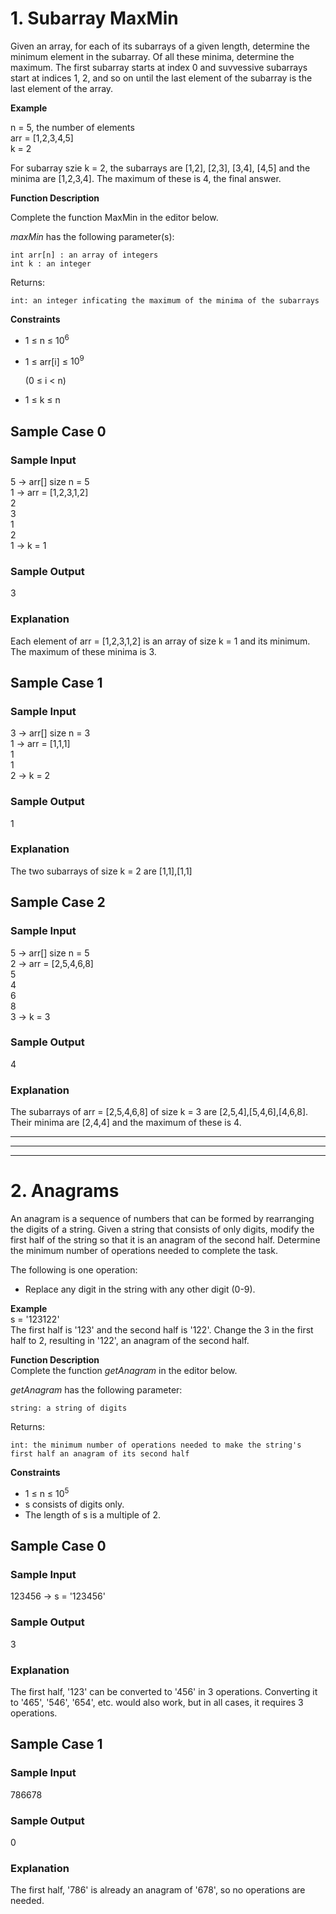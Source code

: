 # 1. Subarray MaxMin

Given an array, for each of its subarrays of a given length, determine the minimum element in the subarray. Of all these minima, determine the maximum. The first subarray starts at index 0 and suvvessive subarrays start at indices 1, 2, and so on until the last element of the subarray is the last element of the array. 

**Example**

n = 5, the number of elements  
arr = [1,2,3,4,5]  
k = 2

For subarray szie k = 2, the subarrays are [1,2], [2,3], [3,4], [4,5] and the minima are [1,2,3,4]. The maximum of these is 4, the final answer.

**Function Description**

Complete the function MaxMin in the editor below.

*maxMin* has the following parameter(s):

    int arr[n] : an array of integers
    int k : an integer

Returns:

    int: an integer inficating the maximum of the minima of the subarrays

**Constraints**

* 1 $\leq$ n $\leq$ $10^6$
* 1 $\leq$ arr[i] $\leq$ $10^9$

    (0 $\leq$ i $\lt$ n)

* 1 $\leq$ k $\leq$ n


## Sample Case 0

### Sample Input

5   -> arr[] size n = 5  
1   -> arr = [1,2,3,1,2]  
2  
3  
1  
2  
1 -> k = 1

### Sample Output

3

### Explanation
Each element of arr = [1,2,3,1,2] is an array of size k = 1 and its minimum. The maximum of these minima is 3.

## Sample Case 1
### Sample Input
3 -> arr[] size n = 3  
1 -> arr = [1,1,1]  
1  
1  
2 -> k = 2

### Sample Output
1

### Explanation
The two subarrays of size k = 2 are [1,1],[1,1]

## Sample Case 2
### Sample Input
5 -> arr[] size n = 5  
2  -> arr = [2,5,4,6,8]  
5  
4  
6  
8  
3 -> k = 3

### Sample Output
4

### Explanation
The subarrays of arr = [2,5,4,6,8] of size k = 3 are [2,5,4],[5,4,6],[4,6,8]. Their minima are [2,4,4] and the maximum of these is 4. 

<hr/>
<hr/>
<hr/>  

# 2. Anagrams
An anagram is a sequence of numbers that can be formed by rearranging the digits of a string. Given a string that consists of only digits, modify the first half of the string so that it is an anagram of the second half. Determine the minimum number of operations needed to complete the task.

The following is one operation:
* Replace any digit in the string with any other digit (0-9).

**Example**  
s = '123122'  
The first half is '123' and the second half is '122'. Change the 3 in the first half to 2, resulting in '122', an anagram of the second half.

**Function Description**  
Complete the function *getAnagram* in the editor below.  

*getAnagram* has the following parameter:

    string: a string of digits

Returns:

    int: the minimum number of operations needed to make the string's first half an anagram of its second half

**Constraints**
* 1 $\leq$ n $\leq$ $10^5$
* s consists of digits only.
* The length of s is a multiple of 2.

## Sample Case 0
### Sample Input
123456 -> s = '123456'
### Sample Output
3
### Explanation
The first half, '123' can be converted to '456' in 3 operations. Converting it to '465', '546', '654', etc. would also work, but in all cases, it requires 3 operations. 

## Sample Case 1
### Sample Input
786678
### Sample Output
0
### Explanation
The first half, '786' is already an anagram of '678', so no operations are needed.